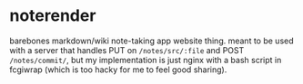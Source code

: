 # noterender

barebones markdown/wiki note-taking app website thing. meant to be used with a
server that handles PUT on `/notes/src/:file` and POST `/notes/commit/`, but my
implementation is just nginx with a bash script in fcgiwrap (which is too hacky
for me to feel good sharing).

